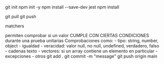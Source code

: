 git init npm init -y npm install --save-dev jest npm install

git pull git push

matchers

permiten comprobar si un valor CUMPLE CON CIERTAS CONDICIONES durante una prueba unitarias Comprobaciones como: - tipo: string, number, object - igualdad - veracidad: valor null, no null, undefined, verdadero, falso - cadenas texto - vectores: si un array contiene un elemento en particular - excepciones - otros
git add . git commit -m "message" git push origin main